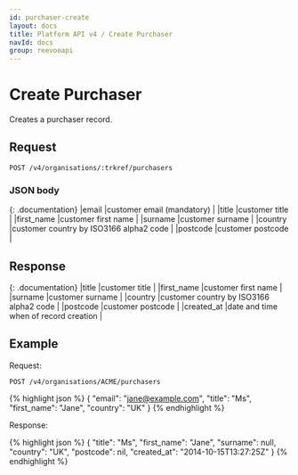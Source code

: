 ```yaml
---
id: purchaser-create
layout: docs
title: Platform API v4 / Create Purchaser
navId: docs
group: reevooapi
---
```


# Create Purchaser

Creates a purchaser record.

## Request
`POST /v4/organisations/:trkref/purchasers`

### JSON body

{: .documentation}
|email                                      |customer email (mandatory)                      |
|title                                      |customer title                                  |
|first_name                                 |customer first name                             |
|surname                                    |customer surname                                |
|country                                    |customer country by ISO3166 alpha2 code         |
|postcode                                   |customer postcode                               |


## Response

{: .documentation}
|title                                      |customer title                                                         |
|first_name                                 |customer first name                                                    |
|surname                                    |customer surname                                                       |
|country                                    |customer country by ISO3166 alpha2 code                                |
|postcode                                   |customer postcode                                                      |
|created_at                                 |date and time when of record creation                                  |


## Example

Request:

`POST /v4/organisations/ACME/purchasers`

{% highlight json %}
{
    "email": "jane@example.com",
    "title": "Ms",
    "first_name": "Jane",
    "country": "UK"
}
{% endhighlight %}

Response:

{% highlight json %}
{
  "title": "Ms",
  "first_name": "Jane",
  "surname": null,
  "country": "UK",
  "postcode": nil,
  "created_at": "2014-10-15T13:27:25Z"
}
{% endhighlight %}
